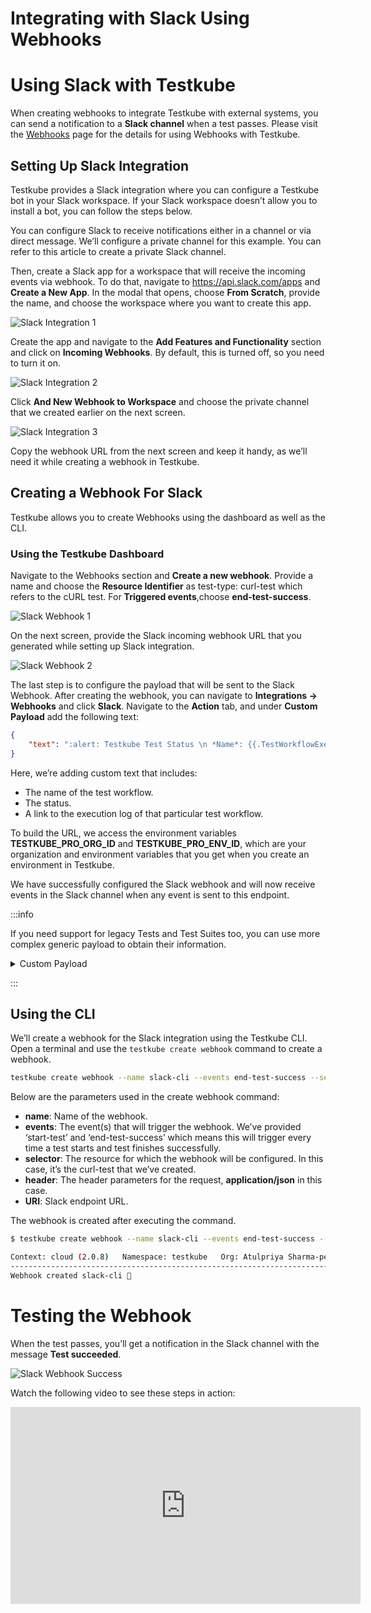 # Integrating with Slack Using Webhooks

# Using Slack with Testkube

When creating webhooks to integrate Testkube with external systems, you can send a notification to a **Slack channel** when a test passes. Please visit the [Webhooks](..//articles/webhooks.mdx) page for the details for using Webhooks with Testkube.

## Setting Up Slack Integration

Testkube provides a Slack integration where you can configure a Testkube bot in your Slack workspace. If your Slack workspace doesn’t allow you to install a bot, you can follow the steps below.

You can configure Slack to receive notifications either in a channel or via direct message. We’ll configure a private channel for this example. You can refer to this article to create a private Slack channel.

Then, create a Slack app for a workspace that will receive the incoming events via webhook. To do that, navigate to https://api.slack.com/apps and **Create a New App**. In the modal that opens, choose **From Scratch**, provide the name, and choose the workspace where you want to create this app.

![Slack Integration 1](../img/slack-integration-1.png)

Create the app and navigate to the **Add Features and Functionality** section and click on **Incoming Webhooks**. By default, this is turned off, so you need to turn it on.

![Slack Integration 2](../img/slack-integration-2.png)

Click **And New Webhook to Workspace** and choose the private channel that we created earlier on the next screen.

![Slack Integration 3](../img/slack-integration-3.png)

Copy the webhook URL from the next screen and keep it handy, as we’ll need it while creating a webhook in Testkube.


## Creating a Webhook For Slack

Testkube allows you to create Webhooks using the dashboard as well as the CLI. 

### Using the Testkube Dashboard

Navigate to the Webhooks section and **Create a new webhook**. Provide a name and choose the **Resource Identifier** as test-type: curl-test which refers to the cURL test. For **Triggered events**,choose **end-test-success**.

![Slack Webhook 1](../img/slack-webhook-1.png)

On the next screen, provide the Slack incoming webhook URL that you generated while setting up Slack integration.

![Slack Webhook 2](../img/slack-webhook-2.png)

The last step is to configure the payload that will be sent to the Slack Webhook. After creating the webhook, you can navigate to **Integrations -> Webhooks** and click **Slack**. Navigate to the **Action** tab, and under **Custom Payload** add the following text:

```json
{
	"text": ":alert: Testkube Test Status \n *Name*: {{.TestWorkflowExecution.Name}} \n *Status*: {{ .Type_ }} \n *Logs*: https://app.testkube.io/organization/{{ index .Envs "TESTKUBE_PRO_ORG_ID" }}/environment/{{ index .Envs "TESTKUBE_PRO_ENV_ID" }}/dashboard/test-workflows/{{ .TestWorkflowExecution.Workflow.Name }}/executions/{{ .TestWorkflowExecution.Id }}"
}
```

Here, we’re adding custom text that includes:

- The name of the test workflow.
- The status.
- A link to the execution log of that particular test workflow. 

To build the URL, we access the environment variables **TESTKUBE_PRO_ORG_ID** and **TESTKUBE_PRO_ENV_ID**, which are your organization and environment variables that you get when you create an environment in Testkube.

We have successfully configured the Slack webhook and will now receive events in the Slack channel when any event is sent to this endpoint.

:::info

If you need support for legacy Tests and Test Suites too, you can use more complex generic payload to obtain their information.

<details>
    <summary>Custom Payload</summary>
```
{{ $dashboardUrl := print "https://app.testkube.io/organization/" (index .Envs "TESTKUBE_PRO_ORG_ID") "/environment/" (index .Envs "TESTKUBE_PRO_ENV_ID") "/dashboard" }}
{{ $name := "" }}
{{ $logsUrl := "" }}
{{ if .TestWorkflowExecution }}
  {{ $name = .TestWorkflowExecution.Name }}
  {{ $logsUrl = print $dashboardUrl "/test-workflows/" .TestWorkflowExecution.Workflow.Name "/executions/" .TestWorkflowExecution.Id }}
{{ end }}
{{ if .TestExecution }}
  {{ $name = .TestExecution.Name }}
  {{ $logsUrl = print $dashboardUrl "/tests/" .TestExecution.TestName "/executions/" .TestExecution.Id }}
{{ end }}
{{ if .TestSuiteExecution }}
  {{ $name = .TestSuiteExecution.Name }}
  {{ $logsUrl = print $dashboardUrl "/test-suites/" .TestSuiteExecution.TestSuite.Name "/executions/" .TestSuiteExecution.Id }}
{{ end }}
{
	"text": ":alert: Testkube Test Status \n *Name*: {{$name}} \n *Status*: {{ .Type_ }} \n *Logs*: {{$logsUrl}}"
}
```

</details>

:::

## Using the CLI

We’ll create a webhook for the Slack integration using the Testkube CLI. Open a terminal and use the `testkube create webhook` command to create a webhook.

```sh
testkube create webhook --name slack-cli --events end-test-success --selector test-type=curl-test --header Content-Type=application/json --uri  https://hooks.slack.com/services/ABCDEFGHJKL/MNOPQRSTUVW
```

Below are the parameters used in the create webhook command:

- **name**: Name of the webhook.
- **events**: The event(s) that will trigger the webhook. We’ve provided ‘start-test’ and ‘end-test-success’ which means this will trigger every time a test starts and test finishes successfully.
- **selector**: The resource for which the webhook will be configured. In this case, it’s the curl-test that we’ve created.
- **header**: The header parameters for the request, **application/json** in this case.
- **URI**: Slack endpoint URL.

The webhook is created after executing the command.

```sh
$ testkube create webhook --name slack-cli --events end-test-success --selector test-type=curl-test --header Content-Type=application/json --uri  https://hooks.slack.com/services/ABCDEFGHJKL/MNOPQRSTUVW

Context: cloud (2.0.8)   Namespace: testkube   Org: Atulpriya Sharma-personal-org   Env: local-kind
---------------------------------------------------------------------------------------------------
Webhook created slack-cli 🥇

```


# Testing the Webhook

When the test passes, you’ll get a notification in the Slack channel with the message **Test succeeded**.

![Slack Webhook Success](../img/slack-webhook-success.png)

Watch the following video to see these steps in action:

<iframe width="560" height="315" src="https://www.youtube.com/embed/MSyZNGDsnLE" title="Configure Slack webhooks for Kubernetes Tests Notifications" frameborder="0" allow="accelerometer; autoplay; clipboard-write; encrypted-media; gyroscope; picture-in-picture; web-share" referrerpolicy="strict-origin-when-cross-origin" allowfullscreen></iframe>

